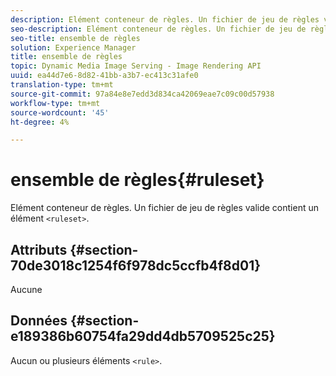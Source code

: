 ```yaml
---
description: Elément conteneur de règles. Un fichier de jeu de règles valide contient un élément <ensemble de règles>.
seo-description: Elément conteneur de règles. Un fichier de jeu de règles valide contient un élément <ensemble de règles>.
seo-title: ensemble de règles
solution: Experience Manager
title: ensemble de règles
topic: Dynamic Media Image Serving - Image Rendering API
uuid: ea44d7e6-8d82-41bb-a3b7-ec413c31afe0
translation-type: tm+mt
source-git-commit: 97a84e8e7edd3d834ca42069eae7c09c00d57938
workflow-type: tm+mt
source-wordcount: '45'
ht-degree: 4%

---
```



# ensemble de règles{#ruleset}

Elément conteneur de règles. Un fichier de jeu de règles valide contient un élément `<ruleset>`.

## Attributs {#section-70de3018c1254f6f978dc5ccfb4f8d01}

Aucune

## Données {#section-e189386b60754fa29dd4db5709525c25}

Aucun ou plusieurs éléments `<rule>`.
